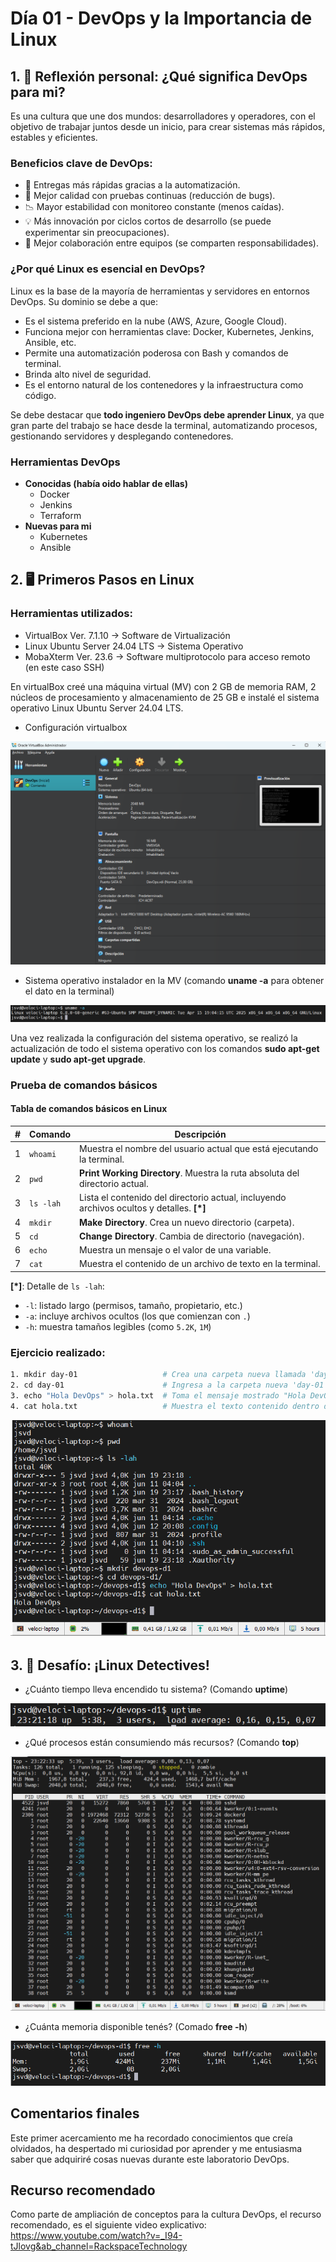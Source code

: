 # Día 01 - DevOps y la Importancia de Linux

## 1. 🧠 Reflexión personal: ¿Qué significa DevOps para mi?

Es una cultura que une dos mundos: desarrolladores y operadores, con el objetivo de trabajar juntos desde un inicio, para crear sistemas más rápidos, estables y eficientes.

### Beneficios clave de DevOps:

* 🚀 Entregas más rápidas gracias a la automatización.
* 🧪 Mejor calidad con pruebas continuas (reducción de bugs).
* 📉 Mayor estabilidad con monitoreo constante (menos caídas).
* 💡 Más innovación por ciclos cortos de desarrollo (se puede experimentar sin preocupaciones).
* 🤝 Mejor colaboración entre equipos (se comparten responsabilidades).

### ¿Por qué Linux es esencial en DevOps?

Linux es la base de la mayoría de herramientas y servidores en entornos DevOps. Su dominio se debe a que:

* Es el sistema preferido en la nube (AWS, Azure, Google Cloud).
* Funciona mejor con herramientas clave: Docker, Kubernetes, Jenkins, Ansible, etc.
* Permite una automatización poderosa con Bash y comandos de terminal.
* Brinda alto nivel de seguridad.
* Es el entorno natural de los contenedores y la infraestructura como código.

Se debe destacar que **todo ingeniero DevOps debe aprender Linux**, ya que gran parte del trabajo se hace desde la terminal, automatizando procesos, gestionando servidores y desplegando contenedores.

### Herramientas DevOps

* **Conocidas (había oido hablar de ellas)**
    * Docker
    * Jenkins
    * Terraform
* **Nuevas para mi**
    * Kubernetes
    * Ansible

## 2. 🖥️ Primeros Pasos en Linux

### Herramientas utilizados:
* VirtualBox Ver. 7.1.10 → Software de Virtualización
* Linux Ubuntu Server 24.04 LTS → Sistema Operativo
* MobaXterm Ver. 23.6 → Software multiprotocolo para acceso remoto (en este caso SSH)

En virtualBox creé una máquina virtual (MV) con 2 GB de memoria RAM, 2 núcleos de procesamiento y almacenamiento de 25 GB e instalé el sistema operativo Linux Ubuntu Server 24.04 LTS.

* Configuración virtualbox

![virtualbox](/assets/dia-01/virtualbox.png "virtualbox")

* Sistema operativo instalador en la MV (comando **uname -a** para obtener el dato en la terminal)

![uname](/assets/dia-01/uname.png "Ubuntu Server 24.04 LTS")

Una vez realizada la configuración del sistema operativo, se realizó la actualización de todo el sistema operativo con los comandos **sudo apt-get update** y **sudo apt-get upgrade**.

### Prueba de comandos básicos

#### Tabla de comandos básicos en Linux

| # | Comando  | Descripción                                                                 |
|---|----------|------------------------------------------------------------------------------|
| 1 | `whoami` | Muestra el nombre del usuario actual que está ejecutando la terminal.       |
| 2 | `pwd`    | **Print Working Directory**. Muestra la ruta absoluta del directorio actual. |
| 3 | `ls -lah`| Lista el contenido del directorio actual, incluyendo archivos ocultos y detalles. **[*]** |
| 4 | `mkdir`  | **Make Directory**. Crea un nuevo directorio (carpeta).                     |
| 5 | `cd`     | **Change Directory**. Cambia de directorio (navegación).                    |
| 6 | `echo`   | Muestra un mensaje o el valor de una variable.                              |
| 7 | `cat`    | Muestra el contenido de un archivo de texto en la terminal.                |

**[*]**: Detalle de `ls -lah`:  
- `-l`: listado largo (permisos, tamaño, propietario, etc.)  
- `-a`: incluye archivos ocultos (los que comienzan con `.`)  
- `-h`: muestra tamaños legibles (como `5.2K`, `1M`)

### Ejercicio realizado:

```bash
1. mkdir day-01                   # Crea una carpeta nueva llamada 'day-01'
2. cd day-01                      # Ingresa a la carpeta nueva 'day-01'
3. echo "Hola DevOps" > hola.txt  # Toma el mensaje mostrado "Hola DevOps" y lo almacena dentro un archivo nuevo con el nombre 'hola.txt'
4. cat hola.txt                   # Muestra el texto contenido dentro del archivo 'hola.txt'
```

![primerospasos](/assets/dia-01/PrimerosPasos.png "Primeros Pasos (comandos básicos)")

## 3. 🎯 Desafío: ¡Linux Detectives!

* ¿Cuánto tiempo lleva encendido tu sistema? (Comando **uptime**)

![uptime](/assets/dia-01/uptime.png "uptime")

* ¿Qué procesos están consumiendo más recursos? (Comando **top**)

![top](/assets/dia-01/top.png "top")

* ¿Cuánta memoria disponible tenés? (Comado **free -h**)

![free](/assets/dia-01/free-h.png "free -h")


## Comentarios finales

Este primer acercamiento me ha recordado conocimientos que creía olvidados, ha despertado mi curiosidad por aprender y me entusiasma saber que adquiriré cosas nuevas durante este laboratorio DevOps.

## Recurso recomendado

Como parte de ampliación de conceptos para la cultura DevOps, el recurso recomendado, es el siguiente video explicativo: 
https://www.youtube.com/watch?v=_I94-tJlovg&ab_channel=RackspaceTechnology
